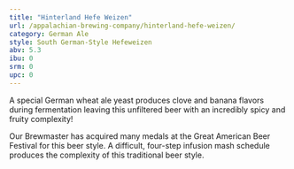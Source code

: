 ```yaml
---
title: "Hinterland Hefe Weizen"
url: /appalachian-brewing-company/hinterland-hefe-weizen/
category: German Ale
style: South German-Style Hefeweizen
abv: 5.3
ibu: 0
srm: 0
upc: 0
---
```

A special German wheat ale yeast produces clove and banana flavors during fermentation leaving this unfiltered beer with an incredibly spicy and fruity complexity!

Our Brewmaster has acquired many medals at the Great American Beer Festival for this beer style. A difficult, four-step infusion mash schedule produces the complexity of this traditional beer style.
